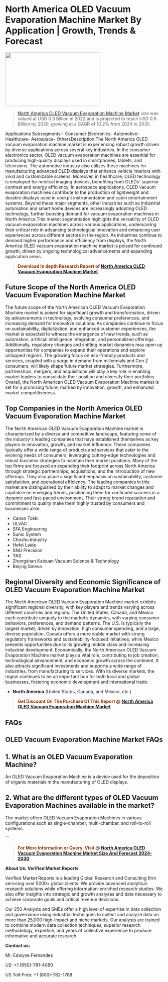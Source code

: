 <p><h1>North America OLED Vacuum Evaporation Machine Market By Application | Growth, Trends & Forecast</h1><p><img class="aligncenter size-medium wp-image-105565" src="https://ffe5etoiles.com/wp-content/uploads/2025/01/MST7-300x171.png" alt="" width="300" height="171" /></p><blockquote><p><a href="https://www.verifiedmarketreports.com/download-sample/?rid=390682&utm_source=Github-NA&utm_medium=386" target="_blank">North America OLED Vacuum Evaporation Machine Market</a>  size was valued at USD 0.3 Billion in 2022 and is projected to reach USD 0.6 Billion by 2030, growing at a CAGR of 10.2% from 2024 to 2030.</p></blockquote>Applications Subsegments:- Consumer Electronics- Automotive- Healthcare- Aerospace- OthersDescription:The North America OLED vacuum evaporation machine market is experiencing robust growth driven by diverse applications across several key industries. In the consumer electronics sector, OLED vacuum evaporation machines are essential for producing high-quality displays used in smartphones, tablets, and televisions. The automotive industry also utilizes these machines for manufacturing advanced OLED displays that enhance vehicle interiors with vivid and customizable screens. Moreover, in healthcare, OLED technology is employed for medical imaging devices, benefiting from OLEDs' superior contrast and energy efficiency. In aerospace applications, OLED vacuum evaporation machines contribute to the production of lightweight and durable displays used in cockpit instrumentation and cabin entertainment systems. Beyond these major segments, other industries such as industrial automation and smart home devices are increasingly adopting OLED technology, further boosting demand for vacuum evaporation machines in North America.This market segmentation highlights the versatility of OLED vacuum evaporation machines across various applications, underscoring their critical role in advancing technological innovation and enhancing user experiences across different sectors in the region. As industries continue to demand higher performance and efficiency from displays, the North America OLED vacuum evaporation machine market is poised for continued growth, driven by ongoing technological advancements and expanding application areas.</p><blockquote><p><span style="color: #993300;"><strong>Download In depth Research Report of <a href="https://www.verifiedmarketreports.com/download-sample/?rid=390682&utm_source=Github-NA&utm_medium=386">North America OLED Vacuum Evaporation Machine Market</a></strong></span></p></blockquote><h2>Future Scope of the North America OLED Vacuum Evaporation Machine Market</h2><p>The future scope of the North American OLED Vacuum Evaporation Machine market is poised for significant growth and transformation, driven by advancements in technology, evolving consumer preferences, and increasing demand for innovative solutions. As companies continue to focus on sustainability, digitalization, and enhanced customer experiences, the market is expected to witness the emergence of new trends, such as automation, artificial intelligence integration, and personalized offerings. Additionally, regulatory changes and shifting market dynamics may open up opportunities for companies to expand their operations and explore untapped regions. The growing focus on eco-friendly products and services, coupled with a surge in demand from millennials and Gen Z consumers, will likely shape future market strategies. Furthermore, partnerships, mergers, and acquisitions will play a key role in enabling market leaders to consolidate their position and diversify their portfolios. Overall, the North American OLED Vacuum Evaporation Machine market is set for a promising future, marked by innovation, growth, and enhanced market competitiveness.</p><h2>Top Companies in the North America OLED Vacuum Evaporation Machine Market</h2><p>The North American OLED Vacuum Evaporation Machine market is characterized by a diverse and competitive landscape, featuring some of the industry's leading companies that have established themselves as key players in innovation, growth, and market influence. These companies typically offer a wide range of products and services that cater to the evolving needs of consumers, leveraging cutting-edge technologies and robust business strategies to maintain their market positions. Many of the top firms are focused on expanding their footprint across North America through strategic partnerships, acquisitions, and the introduction of new offerings. They also place a significant emphasis on sustainability, customer satisfaction, and operational efficiency. The leading companies in this market are distinguished by their ability to adapt to market changes and capitalize on emerging trends, positioning them for continued success in a dynamic and fast-paced environment. Their strong brand reputation and commitment to quality make them highly trusted by consumers and businesses alike.</p><p><ul><li>Canon Tokki </li><li> ULVAC </li><li> SFA Engineering </li><li> Sunic System </li><li> Choshu Industry </li><li> Hefei Laide </li><li> SNU Precision </li><li> YAS </li><li> Zhongshan Kaixuan Vacuum Science & Technology </li><li> Beijing Sineva</li></ul></p><h2>Regional Diversity and Economic Significance of OLED Vacuum Evaporation Machine Market</h2><p>The North American OLED Vacuum Evaporation Machine market exhibits significant regional diversity, with key players and trends varying across different countries and regions. The United States, Canada, and Mexico each contribute uniquely to the market’s dynamics, with varying consumer behaviors, preferences, and demand patterns. The U.S. is typically the largest market, driven by innovation, high consumer spending, and a large, diverse population. Canada offers a more stable market with strong regulatory frameworks and sustainability-focused initiatives, while Mexico presents opportunities due to its growing middle class and increasing industrial development. Economically, the North American OLED Vacuum Evaporation Machine market plays a vital role, contributing to job creation, technological advancement, and economic growth across the continent. It also attracts significant investments and supports a wide range of industries, from manufacturing to services. With its diverse markets, the region continues to be an important hub for both local and global businesses, fostering economic development and international trade.</p><ul>    <li><strong>North America</strong> (United States, Canada, and Mexico, etc.)</li></ul><blockquote><p><span style="color: #993300;"><strong>Get Discount On The Purchase Of This Report @ <a href="https://www.verifiedmarketreports.com/ask-for-discount/?rid=390682&utm_source=Github-NA&utm_medium=386">North America OLED Vacuum Evaporation Machine Market</a></strong></span></p></blockquote><h2>FAQs</h2><p><h2>OLED Vacuum Evaporation Machine Market FAQs</h1><h2>1. What is an OLED Vacuum Evaporation Machine?</div><div></h2><p>An OLED Vacuum Evaporation Machine is a device used for the deposition of organic materials in the manufacturing of OLED displays.</p><h2>2. What are the different types of OLED Vacuum Evaporation Machines available in the market?</div><div></h2><p>The market offers OLED Vacuum Evaporation Machines in various configurations such as single-chamber, multi-chamber, and roll-to-roll systems.</p><!-- Remaining FAQs and answers go here --></body></html>```</p><blockquote><p><span style="color: #993300;"><strong>For More Information or Query, Visit @ <a href="https://www.verifiedmarketreports.com/product/oled-vacuum-evaporation-machine-market/">North America OLED Vacuum Evaporation Machine Market Size And Forecast 2024-2030</a></strong></span></p></blockquote><p><strong>About Us: Verified Market Reports</strong></p><p>Verified Market Reports is a leading Global Research and Consulting firm servicing over 5000+ global clients. We provide advanced analytical research solutions while offering information-enriched research studies. We also offer insights into strategic and growth analyses and data necessary to achieve corporate goals and critical revenue decisions.</p><p>Our 250 Analysts and SMEs offer a high level of expertise in data collection and governance using industrial techniques to collect and analyze data on more than 25,000 high-impact and niche markets. Our analysts are trained to combine modern data collection techniques, superior research methodology, expertise, and years of collective experience to produce informative and accurate research.</p><p><strong>Contact us:</strong></p><p>Mr. Edwyne Fernandes</p><p>US: +1 (650)-781-4080</p><p>US Toll-Free: +1 (800)-782-1768</p>
